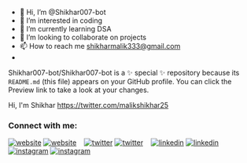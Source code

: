 - 👋 Hi, I’m @Shikhar007-bot
- 👀 I’m interested in coding
- 🌱 I’m currently learning DSA
- 💞️ I’m looking to collaborate on projects
- 📫 How to reach me shikharmalik333@gmail.com
- 
Shikhar007-bot/Shikhar007-bot is a ✨ special ✨ repository because its `README.md` (this file) appears on your GitHub profile.
You can click the Preview link to take a look at your changes.

Hi, I'm Shikhar
https://twitter.com/malikshikhar25 
### Connect with me:

[![website](./img/globe-light.svg)](https://codestackr.com#gh-light-mode-only)
[![website](./img/globe-dark.svg)](https://codestackr.com#gh-dark-mode-only)
&nbsp;&nbsp;
[![twitter](./img/twitter-light.svg)](https://twitter.com/malikshikhar25#gh-light-mode-only)
[![twitter](./img/twitter-dark.svg)](https://twitter.com/malikshikhar25#gh-dark-mode-only)
&nbsp;&nbsp;
[![linkedin](./img/linkedin-light.svg)](www.linkedin.com/in/shikhar-malik-0280691b9#gh-light-mode-only)
[![linkedin](./img/linkedin-dark.svg)](www.linkedin.com/in/shikhar-malik-0280691b9#gh-dark-mode-only)
&nbsp;&nbsp;
[![instagram](./img/instagram-light.svg)](https://www.instagram.com/killershot007/#gh-light-mode-only)
[![instagram](./img/instagram-dark.svg)](https://www.instagram.com/killershot007/#gh-dark-mode-only)
